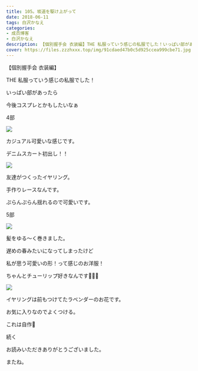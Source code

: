 ```yaml
---
title: 105。坂道を駆け上がって
date: 2018-06-11
tags: 白沢かなえ
categories: 
- 成员博客
- 白沢かなえ
description: 【個別握手会 衣装編】THE 私服っていう感じの私服でした！いっぱい部があったら今後コスプレとかもしたいなぁ4部カジュアル可愛いな感じ...
cover: https://files.zzzhxxx.top/img/91cdaed47b0c5d925ccea999cbe71.jpg 
---
```










【個別握手会 衣装編】




THE 私服っていう感じの私服でした！



いっぱい部があったら

今後コスプレとかもしたいなぁ








4部

![](https://files.zzzhxxx.top/img/91cdaed47b0c5d925ccea999cbe71.jpg)




カジュアル可愛いな感じです。

デニムスカート初出し！！






![](https://files.zzzhxxx.top/img/91cdaed47b0c5d925ccea999cbe71-01.jpg)





友達がつくったイヤリング。

手作りレースなんです。

ぷらんぷらん揺れるので可愛いです。














5部

![](https://files.zzzhxxx.top/img/91cdaed47b0c5d925ccea999cbe71-02.jpg)



髪をゆる〜く巻きました。




遅めの春みたいになってしまったけど

私が思う可愛いの形！って感じのお洋服！




ちゃんとチューリップ好きなんです🌷🌷🌷







![](https://files.zzzhxxx.top/img/91cdaed47b0c5d925ccea999cbe71-03.jpg)



イヤリングは前もつけてたラベンダーのお花です。

お気に入りなのでよくつける。



これは自作🌷

















続く
















お読みいただきありがとうございました。


またね。


